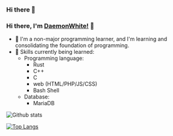 ### Hi there 👋

<!--
**DaemonWhite/DaemonWhite** is a ✨ _special_ ✨ repository because its `README.md` (this file) appears on your GitHub profile.

Here are some ideas to get you started:

- 🔭 I’m currently working on ...
- 🌱 I’m currently learning ...
- 👯 I’m looking to collaborate on ...
- 🤔 I’m looking for help with ...
- 💬 Ask me about ...
- 📫 How to reach me: ...
- 😄 Pronouns: ...
- ⚡ Fun fact: ...
-->

### Hi there, I'm [DaemonWhite!](https://github.com/daemonwhite) :wave:
- :boy: I'm a non-major programming learner, and I'm learning and consolidating the foundation of programming.
- :blue_book: Skills currently being learned:
    - Programming language:
        - Rust
        - C++
        - C
        - web (HTML/PHP/JS/CSS)
        - Bash Shell
    -  Database:
        - MariaDB
      
![Github stats](https://github-readme-stats.vercel.app/api?username=daemonwhite&count_private=true&show_icons=false&&bg_color=20,0971be,811198&title_color=fff&text_color=fff)

[![Top Langs](https://github-readme-stats.vercel.app/api/top-langs/?username=daemonwhite&langs_count=10&&bg_color=20,0971be,811198&title_color=fff&text_color=fff&layout=compact&card_width=445)](https://github.com/daemonwhite/daemonwhite)
